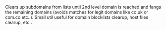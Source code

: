 Clears up subdomains from lists until 2nd level domain is reached and fangs the remaining domains (avoids matches for legit domains like co.uk or com.co etc..). Small util useful for domain blocklists clearup, host files clearup, etc..
 
